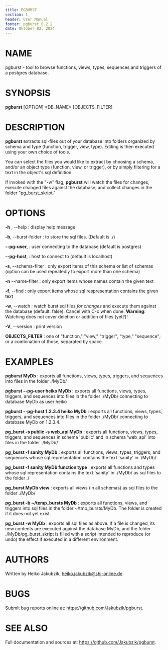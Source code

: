 ```yaml
---
title: PGBURST
section: 1
header: User Manual
footer: pgburst 0.2.2
date: Oktober 02, 2024
---
```

# NAME

pgburst - tool to browse functions, views, types, sequences and triggers of a postgres database.

# SYNOPSIS

**pgburst** [*OPTION*] <DB_NAME> [OBJECTS_FILTER]

# DESCRIPTION

**pgburst** extracts sql-files out of your database into folders organized by schema and type (function, trigger, view, type). Editing is then executed using your own choice of tools.

You can select the files you would like to extract by choosing a schema, and/or an object type (function, view, or trigger), or by simply filtering for a text in the object's sql definition.

If invoked with the "-w" flag, **pgburst** will watch the files for changes, execute changed files against the database, and collect changes in the folder "pg_burst_skript."

# OPTIONS

**-h** , --help
: display help message

**-b**, --burst-folder 
: to store the sql files. (Default is ./)

**--pg-user**, 
: user connecting to the database (default is postgres)

**--pg-host**, 
: host to connect to (default is localhost)

**-s**, --schema-filter 
: only export items of this schema or list of schemas (option can be used repeatedly to export more than one schema)

**-n** --name-filter
: only export items whose names contain the given text

**-f**, --find 
: only export items whose sql respresentation contains the given text

**-w**, --watch
: watch burst sql files *for changes* and execute them against the database (default: false). Cancel with C-c when done. **Warning**: Watching does not cover deletion or addition of files (yet?)!

**-V**, --version
: print version

**OBJECTS_FILTER**
: one of "function," "view," "trigger", "type," "sequence"; or a combination of those, separated by space.

# EXAMPLES
**pgburst MyDb**
: exports all functions, views, types, triggers, and sequences into files in the folder ./MyDb/

**pgburst --pg-user heiko MyDb**
: exports all functions, views, types, triggers, and sequences into files in the folder ./MyDb/ connecting to database MyDb as user heiko

**pgburst --pg-host 1.2.3.4 heiko MyDb**
: exports all functions, views, types, triggers, and sequences into files in the folder ./MyDb/ connecting to database MyDb on 1.2.3.4.

**pg_burst -s public -s web_api MyDb**
: exports all functions, views, types, triggers, and sequences in schema 'public' and in schema 'web_api' into files in the folder ./MyDb/

**pg_burst -f sanity MyDb**
: exports all functions, views, types, triggers, and sequences whose sql representation contains the text 'sanity' in ./MyDb/

**pg_burst -f sanity MyDb function type**
: exports all functions and types whose sql representation contains the text 'sanity' in ./MyDb/ as sql files to the folder ./

**pg_burst MyDb view**
: exports all views (in all schemas) as sql files to the folder ./MyDb/

**pg_burst -b ~/temp_bursts MyDb**
: exports all functions, views, and triggers into sql files in the folder ~/tmp_bursts/MyDb. The folder is created if it does not yet exist.

**pg_burst -w MyDb**
: exports all sql files as above. If a file is changed, its new contents are executed against the database MyDb, and the folder ./MyDb/pg_burst_skript is filled with a script intended to reproduce (or undo) the effect if executed in a different environment.

# AUTHORS

Written by Heiko Jakubzik, <heiko.jakubzik@shj-online.de>

# BUGS

Submit bug reports online at: <https://github.com/Jakubzik/pgburst>.

# SEE ALSO

Full documentation and sources at: <https://github.com/Jakubzik/pgburst>.
